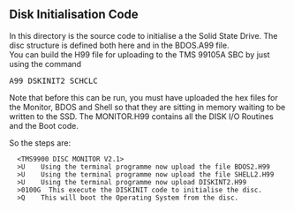## Disk Initialisation Code

In this directory is the source code to initialise a the Solid State Drive.   The disc structure is defined both here and in the BDOS.A99 file.   
You can build the H99 file for uploading to the TMS 99105A SBC by just using the command

<pre>A99 DSKINIT2 SCHCLC</pre>

Note that before this can be run, you must have uploaded the hex files for the Monitor, BDOS and Shell so that they are sitting in memory waiting to be written to the SSD.   The MONITOR.H99 contains all the DISK I/O Routines and the Boot code.

So the steps are:

```
  <TMS9900 DISC MONITOR V2.1>
  >U    Using the terminal programme now upload the file BDOS2.H99
  >U    Using the terminal programme now upload the file SHELL2.H99
  >U    Using the terminal programme now upload DISKINT2.H99
  >0100G  This execute the DISKINIT code to initialise the disc.
  >Q    This will boot the Operating System from the disc.
```


